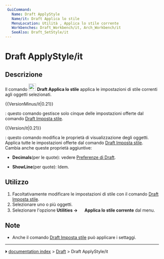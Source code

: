 ```yaml
---
 GuiCommand:
   Name: Draft ApplyStyle
   Name/it: Draft Applica lo stile
   MenuLocation: Utilità , Applica lo stile corrente
   Workbenches: Draft_Workbench/it, Arch_Workbench/it
   SeeAlso: Draft_SetStyle/it
---
```


# Draft ApplyStyle/it



## Descrizione

Il comando <img alt="" src=images/Draft_ApplyStyle.svg  style="width:24px;"> **Draft Applica lo stile** applica le impostazioni di stile correnti agli oggetti selezionati.


{{VersionMinus/it|0.21}}

: questo comando gestisce solo cinque delle impostazioni offerte dal comando [Draft Imposta stile](Draft_SetStyle/it.md).


{{Version/it|0.21}}

: questo comando modifica le proprietà di visualizzazione degli oggetti. Applica tutte le impostazioni offerte dal comando [Draft Imposta stile](Draft_SetStyle/it.md). Cambia anche queste proprietà aggiuntive:

-    **Decimals**(per le quote): vedere [Preferenze di Draft](Draft_Preferences/it#Testi_e_quote.md).

-    **ShowLine**(per quote): Idem.



## Utilizzo

1.  Facoltativamente modificare le impostazioni di stile con il comando [Draft Imposta stile](Draft_SetStyle/it.md).
2.  Selezionare uno o più oggetti.
3.  Selezionare l\'opzione **Utilities → <img src="images/Draft_ApplyStyle.svg" width=16px> Applica lo stile corrente** dal menu.



## Note

-   Anche il comando [Draft Imposta stile](Draft_SetStyle/it.md) può applicare i settaggi.



---
⏵ [documentation index](../README.md) > [Draft](Draft_Workbench.md) > Draft ApplyStyle/it
